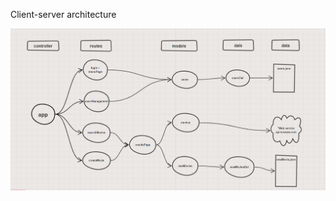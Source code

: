 Client-server architecture

![architecture.png](https://github.com/israelBuskila/ManagingMoviesData/blob/master/architecture.PNG)
